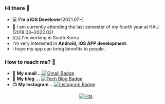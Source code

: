<!--
**MoKyungKim/MoKyungKim** is a ✨ _special_ ✨ repository because its `README.md` (this file) appears on your GitHub profile.

Here are some ideas to get you started:

- 🔭 I’m currently working on ...
- 🌱 I’m currently learning ...
- 👯 I’m looking to collaborate on ...
- 🤔 I’m looking for help with ...
- 💬 Ask me about ...
- 📫 How to reach me: ...
- 😄 Pronouns: ...
- ⚡ Fun fact: ...
-->

### Hi there 👋 
- 💻 **I'm a iOS Develover**(2021.07~) 
- 🏫 I am currently attending the last semester of my fourth year at KAU.(2018.03~2022.02)
- 🇰🇷 I'm working in South Korea 
- I'm very interested in **Android, iOS APP development**.
- I hope my app can bring benefits to people.


### How to reach me? 🤔 
- 📮 **My email ...**[![Gmail Badge](https://img.shields.io/badge/-Gmail-d14836?style=flat-square&logo=Gmail&logoColor=white&link=mailto:monee97101@gmail.com)](mailto:monee97101@gmail.com)
- 📒 **My blog ...** [![Tech Blog Badge](http://img.shields.io/badge/-Tech%20blog-black?style=flat-square&logo=blogger&logoColor=white&link=https://monee1001.tistory.com)](https://monee1001.tistory.com)
- 📺 **My Instagram ...**[![Instagram Badge](https://img.shields.io/badge/-Instagram-dd2a7b?style=flat-square&logo=instagram&logoColor=white&link=https://www.instagram.com/goodmoneeing/)](https://www.instagram.com/goodmoneeing/)

<!--
<div align=center>
[![Tech Blog Badge](http://img.shields.io/badge/-Tech%20blog-black?style=flat-square&logo=github&link=https://zzsza.github.io/)](https://zzsza.github.io/) 
[![Instagram Badge](https://img.shields.io/badge/-Instagram-dd2a7b?style=flat-square&logo=instagram&logoColor=white&link=https://www.instagram.com/goodmoneeing/)](https://www.instagram.com/goodmoneeing/) 
[![Gmail Badge](https://img.shields.io/badge/-Gmail-d14836?style=flat-square&logo=Gmail&logoColor=white&link=mailto:monee97101@gmail.com)](mailto:monee97101@gmail.com)
</div>-->

<div align=center>

[![Hits](https://hits.seeyoufarm.com/api/count/incr/badge.svg?url=https%3A%2F%2Fgithub.com%2FMoKyungKim&count_bg=%23EFAF34&title_bg=%233B3838&icon=baidu.svg&icon_color=%23E7E7E7&title=hits&edge_flat=false)](https://hits.seeyoufarm.com)

</div>

